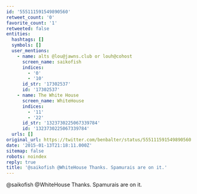```yaml
---
id: '555111591549890560'
retweet_count: '0'
favorite_count: '1'
retweeted: false
entities:
  hashtags: []
  symbols: []
  user_mentions:
    - name: alts @lou@jawns.club or louh@cohost
      screen_name: saikofish
      indices:
        - '0'
        - '10'
      id_str: '17302537'
      id: '17302537'
    - name: The White House
      screen_name: WhiteHouse
      indices:
        - '11'
        - '22'
      id_str: '1323730225067339784'
      id: '1323730225067339784'
  urls: []
original_url: https://twitter.com/benbalter/status/555111591549890560
date: '2015-01-13T21:18:11.000Z'
sitemap: false
robots: noindex
reply: true
title: '@saikofish @WhiteHouse Thanks. Spamurais are on it.'
---
```


@saikofish @WhiteHouse Thanks. Spamurais are on it.